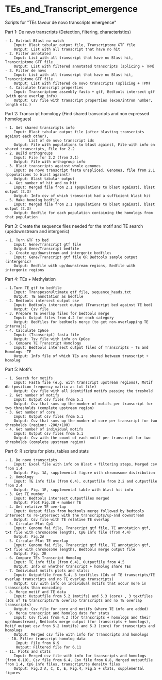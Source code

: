 # TEs_and_Transcript_emergence

Scripts for "TEs favour de novo transcripts emergence"

Part 1: De novo transcripts (Detection, filtering, characteristics)

	- 1. Extract Blast no match
		Input: Blast tabular output file, Transcriptome GTF file
		Output: List with all transcript that have no hit
	- 2. Filter annotated
		Input: List with all transcript that have no Blast hit, Transcriptome GTF file
		Output: List with filtered annotated transcripts (splicing + TPM)
	- 3. Filter de novo
		Input: List with all transcript that have no Blast hit, Transcriptome GTF file
		Output: List with filtered de novo transcripts (splicing + TPM)
	- 4. Calculate transcript properties
		Input: Transcriptome assembly fasta + gtf, Bedtools intersect gtf (with gene overlap info)
		Output: Csv file with transcript properties (exon/intron number, length etc.)

Part 2: Transcript homology (Find shared transcripts and non expressed homologues)

	- 1. Get shared transcripts info
		Input: Blast tabular output file (after blasting transcripts against each other), 
		       List of de novo transcript ids
		Output: File with populations to blast against, File with info on shared transcripts, File for 2.2
	- 2. Build orthogroups
		Input: File for 2.2 (from 2.1)
		Output: File with orthogroup info
	- 3. Blast transcripts against whole genomes
		Input: De novo transcript fasta unspliced, Genomes, file from 2.1 (populations to blast against)
		Output: Blast tabular output
	- 4. Get number of hit and no hit
		Input: Merged file from 2.1 (populations to blast against), blast output (2.3)
		Output: Info csv of which transcript had a sufficient blast hit
	- 5. Make homolog bedfile
		Input: Merged file from 2.1 (populations to blast against), blast output (2.3)
		Output: Bedfile for each population containing the homologs from that population

Part 3: Create the sequence files needed for the motif and TE search (up/downstream and intergenic)

	- 1. Turn GTF to bed
		Input: Gene/Transcript gtf file
		Output Gene/Transcript bedfile
	- 2. Create up/downstream and intergenic bedfiles
		Input: Gene/Transcript gtf file OR Bedtools sample output (intergenic)
		Output: Bedfile with up/downstream regions, Bedfile with intergenic regions

Part 4: TEs + Methylation

	- 1.Turn TE gtf to bedfile
		Input: TransposonUltimate gtf file, sequence_heads.txt
		Output: TE annotation as bedfile
	- 2. Bedtools intersect output csv
		Input: Bedtools intersect output (Transcript bed against TE bed)
		Output: Csv file
	- 3. Prepare TE overlap files for bedtools merge
		Input: Output files from 4.2 for each category
		Output: Bedfiles for bedtools merge (to get non-overlapping TE intervals)
	- 4. Calculate CpGoe
		Input: (Transcript) fasta file
		Output: Tsv file with info on CpGoe
	- 5. Compare TE Transcript Homology
		Input: Bedtools intersect output files of Transcripts - TE and Homologs -TE
		Output: Info file of which TEs are shared between transcript + homolog

Part 5: Motifs

	- 1. Search for motifs
		Input: Fasta file (e.g. with transcript upstream regions), Motif db (position frequency matrix as txt file)
		Output: Csv file with all identified motifs passing the treshold
	- 2. Get number of motifs
		Input: Output csv files from 5.1
		Output: Csv that sums up the number of motifs per transcript for two thresholds (complete upstream region)
	- 3. Get number of core
		Input: Output csv files from 5.1
		Output: Csv that sums up the number of core per transcript for two thresholds (region: -200/+100)
	- 4. Get number of individual motifs
		Input: Output csv files from 5.1
		Output: Csv with the count of each motif per transcript for two thresholds (complete upstream region)

Part 6: R scripts for plots, tables and stats

	- 1. De novo transcripts
		Input: Excel file with info on Blast + filtering steps, Merged csv from 1.4
		Output: Fig. 1A, supplemental figure with chromosome distribution
	- 2. Homology
		Input: TE info file (from 6.4), outputfile from 2.2 and outputfile from 2.4
		Output: Fig. 1E, supplemental table with blast hit info
	- 3. Get TE number
		Input: Bedtools intersect outputfiles merged
		Output: Plot Fig.3B + number TE
	- 4. Get relative TE overlap
		Input: Output files from bedtools merge followed by bedtools intersect to re-intersect with the transcripts/up-and downstream
		Output: Csv file with TE relative TE overlap
	- 5. Circular Plot CpG
		Input: Genome fai file, Transcript gtf file, TE annotation gtf, txt file with chromosome lengths, CpG info file (from 4.4)
		Output: Fig.2A
	- 5. Circular Plot TE overlap	
		Input: Genome fai file, Transcript gtf file, TE annotation gtf, txt file with chromosome lengths, Bedtools merge output file
		Output: Fig. 2B
	- 6. Compare TEs Transcript Homolog
		Input: TE info file (from 6.4), Outputfile from 4.5
		Output: Info on whether transcript + homolog share TEs
	- 7. Individual motifs plots and stats:
		Input: Outputfile from 5.4, 3 textfiles (Ids of TE transcripts/TE overlap transcripts and no TE overlap transcripts)
		Output: Csv with info on individual motifs that occur more in transcripts than noncoding 
	- 8. Merge motif and TE data
		Input: Outputfile from 5.2 (motifs) and 5.3 (core) , 3 textfiles (Ids of TE transcripts/TE overlap transcripts and no TE overlap transcripts)
		Output: Csv file for core and motifs (where TE info are added)
	- 9. Merge transcript and homolog data for stats
		Input: Csv files from 4.2 (for transcripts + homologs and their up/downstream), Bedtools merge output (for transcripts + homologs), Motif output csv fron 5.2 (motifs) and 5.3 (core) for transcripts and homologs
		Output: Merged csv file with info for transcripts and homologs
 	 - 10. Filter transcript homolog data
   		 Input: File from 6.9
   		 Output: Filtered file for 6.11
	- 11. Plots and stats
		Input: Merged csv file with info for transcripts and homologs (from 6.10), Csv file from 6.4, Csv file from 6.8, Merged outputfile from 1.4, CpG info files, transcript/te density files
		Output: Fig.3 A, C, D, E, Fig.4, Fig.5 + stats, supplemental figures
